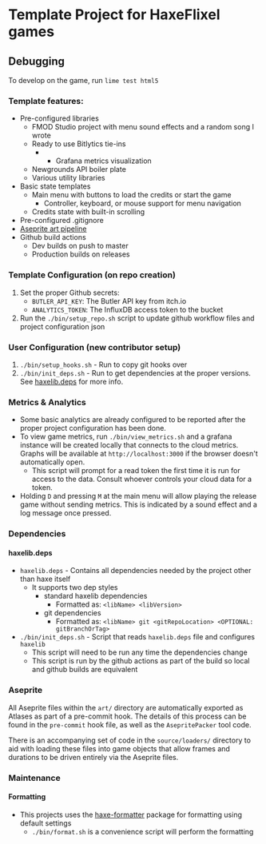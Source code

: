 # Template Project for HaxeFlixel games

## Debugging

To develop on the game, run `lime test html5`

### Template features:
- Pre-configured libraries
  - FMOD Studio project with menu sound effects and a random song I wrote
  - Ready to use Bitlytics tie-ins
    - - Grafana metrics visualization
  - Newgrounds API boiler plate
  - Various utility libraries
- Basic state templates
  - Main menu with buttons to load the credits or start the game
    - Controller, keyboard, or mouse support for menu navigation
  - Credits state with built-in scrolling
- Pre-configured .gitignore
- [Aseprite art pipeline](#aseprite)
- Github build actions
  - Dev builds on push to master
  - Production builds on releases

### Template Configuration (on repo creation)
1. Set the proper Github secrets:
    - `BUTLER_API_KEY`: The Butler API key from itch.io
    - `ANALYTICS_TOKEN`: The InfluxDB access token to the bucket
2. Run the `./bin/setup_repo.sh` script to update github workflow files and project configuration json

### User Configuration (new contributor setup)

1. `./bin/setup_hooks.sh` - Run to copy git hooks over
2. `./bin/init_deps.sh` - Run to get dependencies at the proper versions. See [haxelib.deps](#haxelibdeps) for more info.

### Metrics & Analytics
- Some basic analytics are already configured to be reported after the proper project configuration has been done.
- To view game metrics, run `./bin/view_metrics.sh` and a grafana instance will be created locally that connects to the cloud metrics. Graphs will be available at `http://localhost:3000` if the browser doesn't automatically open.
  - This script will prompt for a read token the first time it is run for access to the data. Consult whoever controls your cloud data for a token.
- Holding `D` and pressing `M` at the main menu will allow playing the release game without sending metrics. This is indicated by a sound effect and a log message once pressed.

### Dependencies

#### **haxelib.deps**

* `haxelib.deps` - Contains all dependencies needed by the project other than haxe itself
  * It supports two dep styles
    * standard haxelib dependencies
      * Formatted as: `<libName> <libVersion>`
    * git dependencies
      * Formatted as: `<libName> git <gitRepoLocation> <OPTIONAL: gitBranchOrTag>`
* `./bin/init_deps.sh` - Script that reads `haxelib.deps` file and configures `haxelib`
  * This script will need to be run any time the dependencies change
  * This script is run by the github actions as part of the build so local and github builds are equivalent

### Aseprite

All Aseprite files within the `art/` directory are automatically exported as Atlases as part of a pre-commit hook. The details of this process can be found in the `pre-commit` hook file, as well as the `AsepritePacker` tool code.

There is an accompanying set of code in the `source/loaders/` directory to aid with loading these files into game objects that allow frames and durations to be driven entirely via the Aseprite files.

### Maintenance

#### **Formatting**

* This projects uses the [haxe-formatter](https://github.com/HaxeCheckstyle/haxe-formatter) package for formatting using default settings
  * `./bin/format.sh` is a convenience script will perform the formatting
